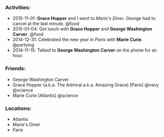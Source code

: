 ### Activities:
- 2015-11-01: **Grace Hopper** and I went to _Marie's Diner_. George had to cancel at the last minute. @food
- 2015-01-04: Got lunch with **Grace Hopper** and **George Washington Carver**. @food
- 2014-12-31: Celebrated the new year in _Paris_ with **Marie Curie**. @partying
- 2014-11-15: Talked to **George Washington Carver** on the phone for an hour.

### Friends:
- George Washington Carver
- Grace Hopper (a.k.a. The Admiral a.k.a. Amazing Grace) [Paris] @navy @science
- Marie Curie [Atlantis] @science

### Locations:
- Atlantis
- Marie's Diner
- Paris
